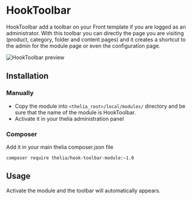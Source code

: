 # HookToolbar

HookToolbar add a toolbar on your Front template if you are logged as an administrator. With this toolbar you can directly
the page you are visiting (product, category, folder and content pages) and it creates a shortcut to the admin for the
module page or even the configuration page.

![HookToolbar preview](preview.jpg)

## Installation

### Manually

* Copy the module into ```<thelia_root>/local/modules/``` directory and be sure that the name of the module is HookToolbar.
* Activate it in your thelia administration panel

### Composer

Add it in your main thelia composer.json file

```
composer require thelia/hook-toolbar-module:~1.0
```

## Usage

Activate the module and the toolbar will automatically appears.